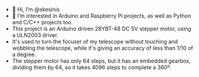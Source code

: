 - 👋 Hi, I’m @skesinis
- 👀 I’m interested in Arduino and Raspberry Pi projects, as well as Python and C/C++ projects too.
- This project is an Arduino driven 28YBT-48 DC 5V stepper motor, using a ULN2003 driver.
- It's used to turn the focuser of my telescope without touching and wobbling the telescope, while it's giving an accuracy of less than 1/10 of a degree.
- The stepper motor has only 64 steps, but it has an embedded gearbox, dividing them by 64, so it takes 4096 steps to complete a 360º.



<!---
skesinis/skesinis is a ✨ special ✨ repository because its `README.md` (this file) appears on your GitHub profile.
You can click the Preview link to take a look at your changes.
--->
